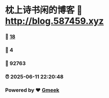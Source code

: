 # 枕上诗书闲的博客 :link: http://blog.587459.xyz 
### :page_facing_up: [18](http://blog.587459.xyz/tag.html) 
### :speech_balloon: 4 
### :hibiscus: 92763 
### :alarm_clock: 2025-06-11 22:20:48 
### Powered by :heart: [Gmeek](https://github.com/Meekdai/Gmeek)
